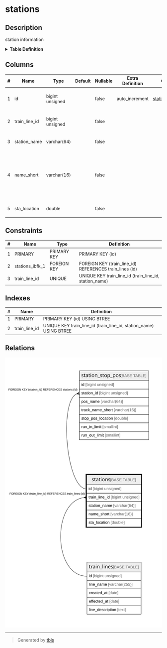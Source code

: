 # stations

## Description

station information

<details>
<summary><strong>Table Definition</strong></summary>

```sql
CREATE TABLE `stations` (
  `id` bigint unsigned NOT NULL AUTO_INCREMENT COMMENT 'counter to identify each record',
  `train_line_id` bigint unsigned NOT NULL COMMENT 'line id that has this station',
  `station_name` varchar(64) NOT NULL COMMENT 'station name (full name)',
  `name_short` varchar(16) NOT NULL COMMENT 'station name (short name: normally, length will be same or less than 4)',
  `sta_location` double NOT NULL COMMENT 'station center location',
  PRIMARY KEY (`id`),
  UNIQUE KEY `train_line_id` (`train_line_id`,`station_name`),
  CONSTRAINT `stations_ibfk_1` FOREIGN KEY (`train_line_id`) REFERENCES `train_lines` (`id`) ON DELETE CASCADE
) ENGINE=InnoDB AUTO_INCREMENT=[Redacted by tbls] DEFAULT CHARSET=utf8mb4 COLLATE=utf8mb4_0900_ai_ci COMMENT='station information'
```

</details>

## Columns

| # | Name | Type | Default | Nullable | Extra Definition | Children | Parents | Comment |
| - | ---- | ---- | ------- | -------- | ---------------- | -------- | ------- | ------- |
| 1 | id | bigint unsigned |  | false | auto_increment | [station_stop_pos](station_stop_pos.md) |  | counter to identify each record |
| 2 | train_line_id | bigint unsigned |  | false |  |  | [train_lines](train_lines.md) | line id that has this station |
| 3 | station_name | varchar(64) |  | false |  |  |  | station name (full name) |
| 4 | name_short | varchar(16) |  | false |  |  |  | station name (short name: normally, length will be same or less than 4) |
| 5 | sta_location | double |  | false |  |  |  | station center location |

## Constraints

| # | Name | Type | Definition |
| - | ---- | ---- | ---------- |
| 1 | PRIMARY | PRIMARY KEY | PRIMARY KEY (id) |
| 2 | stations_ibfk_1 | FOREIGN KEY | FOREIGN KEY (train_line_id) REFERENCES train_lines (id) |
| 3 | train_line_id | UNIQUE | UNIQUE KEY train_line_id (train_line_id, station_name) |

## Indexes

| # | Name | Definition |
| - | ---- | ---------- |
| 1 | PRIMARY | PRIMARY KEY (id) USING BTREE |
| 2 | train_line_id | UNIQUE KEY train_line_id (train_line_id, station_name) USING BTREE |

## Relations

![er](stations.svg)

---

> Generated by [tbls](https://github.com/k1LoW/tbls)

